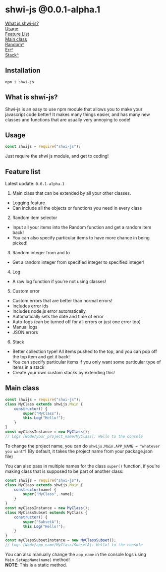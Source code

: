 # shwi-js @0.0.1-alpha.1

[What is shwi-js?](#what-is-shwi-js) \
[Usage](#usage) \
[Feature List](#feature-list) \
[Main class](#main-class) \
[Random^](./Functions/Random.md) \
[Err^](./Utils/Err.md) \
[Stack^](./Stack/Stack.md)

## Installation

```
npm i shwi-js
```

## What is shwi-js?

Shwi-js is an easy to use npm module that allows you to make your javascript code better! It makes many things easier, and has many new classes and functions that are usually very annoying to code!

## Usage

```js
const shwijs = require("shwi-js");
```

Just require the shwi js module, and get to coding!

## Feature list

Latest update: `0.0.1-alpha.1`

1. Main class that can be extended by all your other classes.

- Logging feature
- Can include all the objects or functions you need in every class

2. Random item selector

- Input all your items into the Random function and get a random item back!
- You can also specify particular items to have more chance in being picked!

3. Random integer from and to

- Get a random integer from specified integer to specified integer!

4. Log

- A raw log function if you're not using classes!

5. Custom error

- Custom errors that are better than normal errors!
- Includes error ids
- Includes node.js error automatically
- Automatically sets the date and time of error
- Auto-logs (can be turned off for all errors or just one error too)
- Manual logs
- JSON errors

6. Stack

- Better collection type! All items pushed to the top, and you can pop off the top item and get it back!
- You can specify particular items if you only want some particular type of items in a stack
- Create your own custom stacks by extending this!

## Main class

```js
const shwijs = require("shwi-js");
class MyClass extends shwijs.Main {
	constructor() {
		super("MyClass");
		this.Log("Hello!");
	}
}
const myClassInstance = new MyClass();
// Logs [Node/your_project_name/MyClass]: Hello to the console
```

To change the project name, you can do `shwijs.Main.APP_NAME = "whatever you want"`!
(By default, it takes the project name from your package.json file)

You can also pass in multiple names for the class `super()` function, if you're making class that is supposed to be part of another class:

```js
const shwijs = require("shwi-js");
class MyClass extends shwijs.Main {
	constructor(name) {
		super("MyClass", name);
	}
}
const myClassInstance = new MyClass();
class MyClassSubset extends MyClass {
	constructor() {
		super("SubsetA");
		this.Log("Hello!");
	}
}
const myClassSubsetInstance = new MyClassSubset();
// Logs [Node/app_name/MyClass/SubsetA]: Hello! to the console
```

You can also manually change the `app_name` in the console logs using `Main.SetAppName(name)` method! \
**NOTE**: This is a static method.
